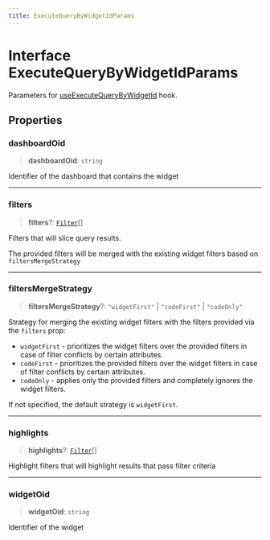 ```yaml
---
title: ExecuteQueryByWidgetIdParams
---
```


# Interface ExecuteQueryByWidgetIdParams

Parameters for [useExecuteQueryByWidgetId](../functions/function.useExecuteQueryByWidgetId.md) hook.

## Properties

### dashboardOid

> **dashboardOid**: `string`

Identifier of the dashboard that contains the widget

***

### filters

> **filters**?: [`Filter`](../../sdk-data/interfaces/interface.Filter.md)[]

Filters that will slice query results.

The provided filters will be merged with the existing widget filters based on `filtersMergeStrategy`

***

### filtersMergeStrategy

> **filtersMergeStrategy**?: `"widgetFirst"` \| `"codeFirst"` \| `"codeOnly"`

Strategy for merging the existing widget filters with the filters provided via the `filters` prop:

- `widgetFirst` - prioritizes the widget filters over the provided filters in case of filter conflicts by certain attributes.
- `codeFirst` - prioritizes the provided filters over the widget filters in case of filter conflicts by certain attributes.
- `codeOnly` - applies only the provided filters and completely ignores the widget filters.

If not specified, the default strategy is `widgetFirst`.

***

### highlights

> **highlights**?: [`Filter`](../../sdk-data/interfaces/interface.Filter.md)[]

Highlight filters that will highlight results that pass filter criteria

***

### widgetOid

> **widgetOid**: `string`

Identifier of the widget
